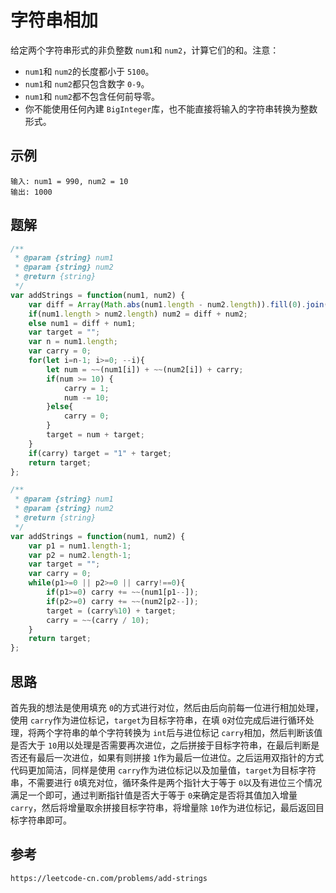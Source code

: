 # 字符串相加

给定两个字符串形式的非负整数 `num1`和 `num2`，计算它们的和。注意：

* `num1`和 `num2`的长度都小于 `5100`。
* `num1`和 `num2`都只包含数字 `0-9`。
* `num1`和 `num2`都不包含任何前导零。
* 你不能使用任何內建 `BigInteger`库，也不能直接将输入的字符串转换为整数形式。

## 示例

```
输入: num1 = 990, num2 = 10
输出: 1000
```

## 题解

```javascript
/**
 * @param {string} num1
 * @param {string} num2
 * @return {string}
 */
var addStrings = function(num1, num2) {
    var diff = Array(Math.abs(num1.length - num2.length)).fill(0).join("");
    if(num1.length > num2.length) num2 = diff + num2;
    else num1 = diff + num1;
    var target = "";
    var n = num1.length;
    var carry = 0;
    for(let i=n-1; i>=0; --i){
        let num = ~~(num1[i]) + ~~(num2[i]) + carry;
        if(num >= 10) {
            carry = 1;
            num -= 10;
        }else{
            carry = 0;
        }
        target = num + target;
    }
    if(carry) target = "1" + target;
    return target;
};
```

```javascript
/**
 * @param {string} num1
 * @param {string} num2
 * @return {string}
 */
var addStrings = function(num1, num2) {
    var p1 = num1.length-1;
    var p2 = num2.length-1;
    var target = "";
    var carry = 0;
    while(p1>=0 || p2>=0 || carry!==0){
        if(p1>=0) carry += ~~(num1[p1--]);
        if(p2>=0) carry += ~~(num2[p2--]);
        target = (carry%10) + target;
        carry = ~~(carry / 10);
    }
    return target;
};
```

## 思路

首先我的想法是使用填充 `0`的方式进行对位，然后由后向前每一位进行相加处理，使用 `carry`作为进位标记，`target`为目标字符串，在填 `0`对位完成后进行循环处理，将两个字符串的单个字符转换为 `int`后与进位标记 `carry`相加，然后判断该值是否大于 `10`用以处理是否需要再次进位，之后拼接于目标字符串，在最后判断是否还有最后一次进位，如果有则拼接 `1`作为最后一位进位。之后运用双指针的方式代码更加简洁，同样是使用 `carry`作为进位标记以及加量值，`target`为目标字符串，不需要进行 `0`填充对位，循环条件是两个指针大于等于 `0`以及有进位三个情况满足一个即可，通过判断指针值是否大于等于 `0`来确定是否将其值加入增量 `carry`，然后将增量取余拼接目标字符串，将增量除 `10`作为进位标记，最后返回目标字符串即可。

## 参考

```
https://leetcode-cn.com/problems/add-strings
```
